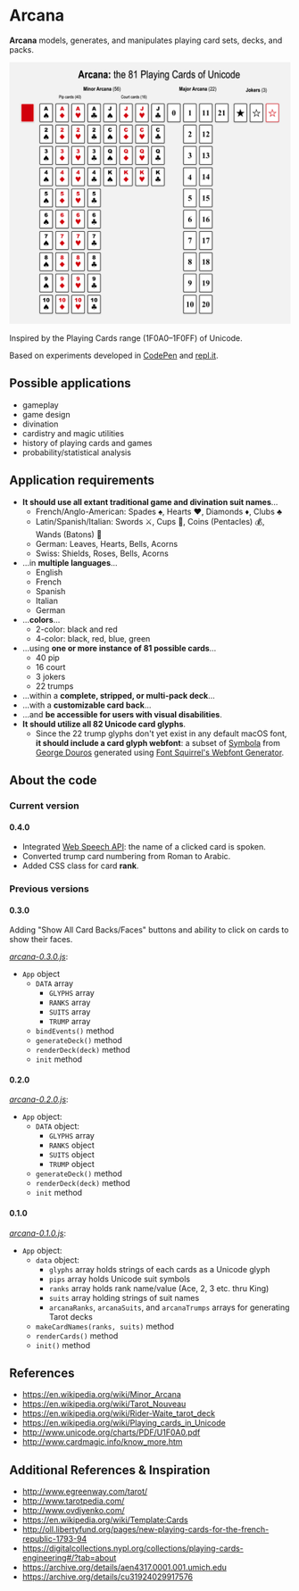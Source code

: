 # Arcana

**Arcana** models, generates, and manipulates playing card sets, decks, and packs.

![Alt text](images/arcana-81-cards.png)

Inspired by the Playing Cards range (1F0A0–1F0FF) of Unicode.

Based on experiments developed in [CodePen](https://codepen.io/ogab/pen/peXpqW) and [repl.it](https://repl.it/HBzu/110).

## Possible applications

* gameplay
* game design
* divination
* cardistry and magic utilities
* history of playing cards and games
* probability/statistical analysis

## Application requirements

* **It should use all extant traditional game and divination suit names**…
  * French/Anglo-American: Spades ♠️, Hearts ♥️, Diamonds ♦️, Clubs ♣️
  * Latin/Spanish/Italian:  Swords ⚔️, Cups 🍵, Coins (Pentacles) 💰, Wands (Batons) 🏏
  * German: Leaves, Hearts, Bells, Acorns
  * Swiss: Shields, Roses, Bells, Acorns
* …in **multiple languages**…
  * English
  * French
  * Spanish
  * Italian
  * German
* …**colors**…
  * 2-color: black and red
  * 4-color: black, red, blue, green
* …using **one or more instance of 81 possible cards**…
  * 40 pip
  * 16 court
  * 3 jokers
  * 22 trumps
* …within a **complete, stripped, or multi-pack deck**…
* …with a **customizable card back**…
* ...and **be accessible for users with visual disabilities**.
* **It should utilize all 82 Unicode card glyphs**.
  * Since the 22 trump glyphs don't yet exist in any default macOS font, **it should include a card glyph webfont**: a subset of [Symbola](http://users.teilar.gr/~g1951d/Symbola.zip) from [George Douros](http://users.teilar.gr/~g1951d/) generated using [Font Squirrel's  Webfont Generator](https://www.fontsquirrel.com/tools/webfont-generator).

## About the code

### Current version

#### 0.4.0

* Integrated [Web Speech API](https://github.com/mdn/web-speech-api): the name of a clicked card is spoken.
* Converted trump card numbering from Roman to Arabic.
* Added CSS class for card **rank**.

### Previous versions

#### 0.3.0

Adding "Show All Card Backs/Faces" buttons and ability to click on cards to show their faces.

[*arcana-0.3.0.js*](scripts/arcana-0.3.0.js):

* `App` object
  * `DATA` array
    * `GLYPHS` array
    * `RANKS` array
    * `SUITS` array
    * `TRUMP` array
  * `bindEvents()` method
  * `generateDeck()` method
  * `renderDeck(deck)` method
  * `init` method

#### 0.2.0

[*arcana-0.2.0.js*](scripts/arcana-0.2.0.js):

* `App` object:
  * `DATA` object:
    * `GLYPHS` array
    * `RANKS` object
    * `SUITS` object
    * `TRUMP` object
  * `generateDeck()` method
  * `renderDeck(deck)` method
  * `init` method

#### 0.1.0

[*arcana-0.1.0.js*](scripts/arcana-0.1.0.js):

* `App` object:
  * `data` object:
    * `glyphs` array holds strings of each cards as a Unicode glyph
    * `pips` array holds Unicode suit symbols
    * `ranks` array holds rank name/value (Ace, 2, 3 etc. thru King)
    * `suits` array holding strings of suit names
    * `arcanaRanks`, `arcanaSuits`, and `arcanaTrumps` arrays for generating Tarot decks
  * `makeCardNames(ranks, suits)` method
  * `renderCards()` method
  * `init()` method

## References

* <https://en.wikipedia.org/wiki/Minor_Arcana>
* <https://en.wikipedia.org/wiki/Tarot_Nouveau>
* <https://en.wikipedia.org/wiki/Rider-Waite_tarot_deck>
* <https://en.wikipedia.org/wiki/Playing_cards_in_Unicode>
* <http://www.unicode.org/charts/PDF/U1F0A0.pdf>
* <http://www.cardmagic.info/know_more.htm>

## Additional References & Inspiration

* <http://www.egreenway.com/tarot/>
* <http://www.tarotpedia.com/>
* <http://www.ovdiyenko.com/>
* <https://en.wikipedia.org/wiki/Template:Cards>
* <http://oll.libertyfund.org/pages/new-playing-cards-for-the-french-republic-1793-94>
* <https://digitalcollections.nypl.org/collections/playing-cards-engineering#/?tab=about>
* <https://archive.org/details/aen4317.0001.001.umich.edu>
* <https://archive.org/details/cu31924029917576>
